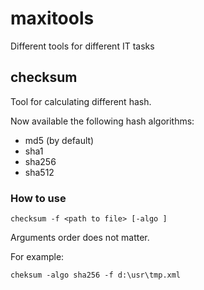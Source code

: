 # maxitools
Different tools for different IT tasks

## checksum
Tool for calculating different hash.

Now available the following hash algorithms:
* md5 (by default)
* sha1
* sha256
* sha512

### How to use
`checksum -f <path to file> [-algo ]`

Arguments order does not matter.

For example:

`cheksum -algo sha256 -f d:\usr\tmp.xml`